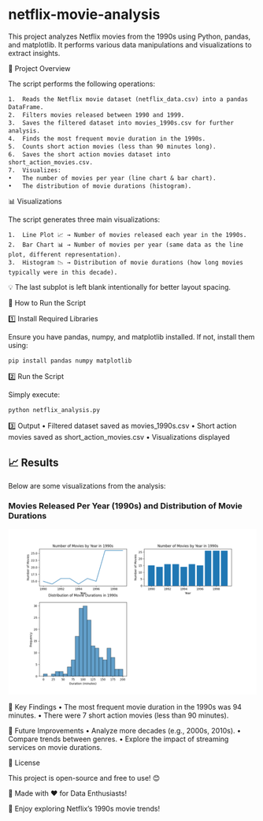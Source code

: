 # netflix-movie-analysis

This project analyzes Netflix movies from the 1990s using Python, pandas, and matplotlib.
It performs various data manipulations and visualizations to extract insights.

📂 Project Overview

The script performs the following operations:

	1.	Reads the Netflix movie dataset (netflix_data.csv) into a pandas DataFrame.
	2.	Filters movies released between 1990 and 1999.
	3.	Saves the filtered dataset into movies_1990s.csv for further analysis.
	4.	Finds the most frequent movie duration in the 1990s.
	5.	Counts short action movies (less than 90 minutes long).
	6.	Saves the short action movies dataset into short_action_movies.csv.
	7.	Visualizes:
	•	The number of movies per year (line chart & bar chart).
	•	The distribution of movie durations (histogram).


 📊 Visualizations

The script generates three main visualizations:

	1.	Line Plot 📈 → Number of movies released each year in the 1990s.
	2.	Bar Chart 📊 → Number of movies per year (same data as the line plot, different representation).
	3.	Histogram 📉 → Distribution of movie durations (how long movies typically were in this decade).

💡 The last subplot is left blank intentionally for better layout spacing.

🔧 How to Run the Script

1️⃣ Install Required Libraries

Ensure you have pandas, numpy, and matplotlib installed.
If not, install them using:

```bash
pip install pandas numpy matplotlib
```

2️⃣ Run the Script

Simply execute:

```bash
python netflix_analysis.py
```

3️⃣ Output
	•	Filtered dataset saved as movies_1990s.csv
	•	Short action movies saved as short_action_movies.csv
	•	Visualizations displayed

## 📈 Results
Below are some visualizations from the analysis:

### Movies Released Per Year (1990s) and Distribution of Movie Durations
![Movies Per Year](Results.png)

 📌 Key Findings
	•	The most frequent movie duration in the 1990s was 94 minutes.
	•	There were 7 short action movies (less than 90 minutes).

🚀 Future Improvements
	•	Analyze more decades (e.g., 2000s, 2010s).
	•	Compare trends between genres.
	•	Explore the impact of streaming services on movie durations.

 📜 License

This project is open-source and free to use! 😊

🎥 Made with ❤️ for Data Enthusiasts!

🚀 Enjoy exploring Netflix’s 1990s movie trends!
